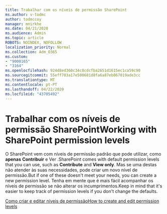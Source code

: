 ```yaml
---
title: Trabalhar com os níveis de permissão SharePoint
ms.author: v-todmc
author: todmccoy
manager: mnirkhe
ms.date: 04/21/2020
ms.audience: Admin
ms.topic: article
ROBOTS: NOINDEX, NOFOLLOW
localization_priority: Normal
ms.collection: Adm_O365
ms.custom:
- "9000165"
- "3164"
ms.openlocfilehash: 924d8ed360c34c8cdcfba2651d1615ec1ca59c90
ms.sourcegitcommit: 55eff703a17e500681d8fa6a87eb067019ade3cc
ms.translationtype: MT
ms.contentlocale: pt-PT
ms.lasthandoff: 04/22/2020
ms.locfileid: "43705492"
---
```

# <a name="working-with-sharepoint-permission-levels"></a><span data-ttu-id="0b127-102">Trabalhar com os níveis de permissão SharePoint</span><span class="sxs-lookup"><span data-stu-id="0b127-102">Working with SharePoint permission levels</span></span>

<span data-ttu-id="0b127-103">O SharePoint vem com níveis de permissão padrão que pode utilizar, como **apenas** **Contribuir** e Ver .</span><span class="sxs-lookup"><span data-stu-id="0b127-103">SharePoint comes with default permission levels that you can use, such as **Contribute** and **View only**.</span></span> <span data-ttu-id="0b127-104">Mas se uma destas não atender às suas necessidades, pode criar um novo nível de permissão.</span><span class="sxs-lookup"><span data-stu-id="0b127-104">But if one of these doesn't meet your needs, you can create a new permission level.</span></span> <span data-ttu-id="0b127-105">Tenha em mente que é mais fácil acompanhar os níveis de permissão se não alterar os incumprimentos.</span><span class="sxs-lookup"><span data-stu-id="0b127-105">Keep in mind that it's easier to keep track of permission levels if you don't change the defaults.</span></span>

[<span data-ttu-id="0b127-106">Como criar e editar níveis de permissão</span><span class="sxs-lookup"><span data-stu-id="0b127-106">How to create and edit permission levels</span></span>](https://docs.microsoft.com/sharepoint/how-to-create-and-edit-permission-levels)